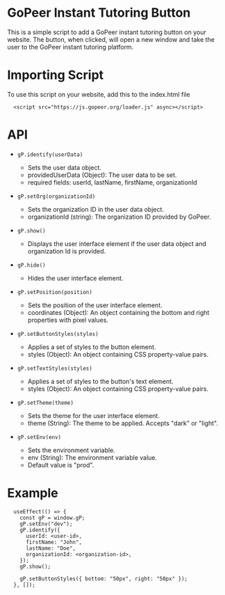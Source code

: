 # GoPeer Instant Tutoring Button

This is a simple script to add a GoPeer instant tutoring button on your website. The button, when clicked, will open a new window and take the user to the GoPeer instant tutoring platform.

# Importing Script

To use this script on your website, add this to the index.html file

```
  <script src="https://js.gopeer.org/loader.js" async></script>
```

# API

- `gP.identify(userData)`
  - Sets the user data object.
  - providedUserData (Object): The user data to be set.
  - required fields: userId, lastName, firstName, organizationId

- `gP.setOrg(organizationId)`
  - Sets the organization ID in the user data object.
  - organizationId (string): The organization ID provided by GoPeer.

- `gP.show()`
  - Displays the user interface element if the user data object and organization Id is provided.

- `gP.hide()`
  - Hides the user interface element.

- `gP.setPosition(position)`
  - Sets the position of the user interface element.
  - coordinates (Object): An object containing the bottom and right properties with pixel values.

- `gP.setButtonStyles(styles)`
  - Applies a set of styles to the button element.
  - styles (Object): An object containing CSS property-value pairs.

- `gP.setTextStyles(styles)`
  - Applies a set of styles to the button's text element.
  - styles (Object): An object containing CSS property-value pairs.

- `gP.setTheme(theme)`
  - Sets the theme for the user interface element.
  - theme (String): The theme to be applied. Accepts "dark" or "light".

- `gP.setEnv(env)`
  - Sets the environment variable.
  - env (String): The environment variable value.
  - Default value is "prod".

# Example

```
  useEffect(() => {
    const gP = window.gP;
    gP.setEnv("dev");
    gP.identify({
      userId: <user-id>,
      firstName: "John",
      lastName: "Doe",
      organizationId: <organization-id>,
    });
    gP.show();

    gP.setButtonStyles({ bottom: "50px", right: "50px" });
  }, []);
```
